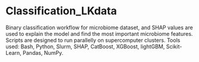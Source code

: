 # Classification_LKdata
Binary classification workflow for microbiome dataset, and SHAP values are used to explain the model and find the most important microbiome features.
Scripts are designed to run parallelly on supercomputer clusters.
Tools used: Bash, Python, Slurm, SHAP, CatBoost, XGBoost, lightGBM, Scikit-Learn, Pandas, NumPy.
